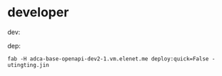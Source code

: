 # developer


dev:

dep:

```
fab -H adca-base-openapi-dev2-1.vm.elenet.me deploy:quick=False -utingting.jin
```